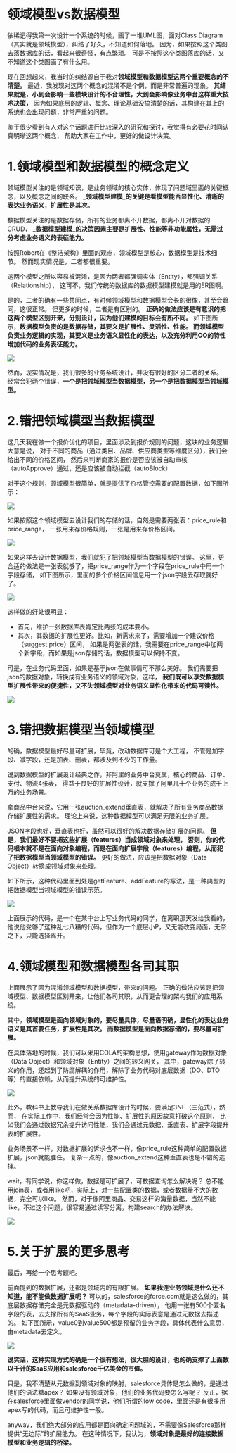 

领域模型vs数据模型
======

依稀记得我第一次设计一个系统的时候，画了一堆UML图，面对Class Diagram（其实就是领域模型），纠结了好久，不知道如何落地。
因为，如果按照这个类图去落数据库的话，看起来很奇怪，有点繁琐。
可是不按照这个类图落库的话，又不知道这个类图画了有什么用。

现在回想起来，我当时的纠结源自于我对**领域模型和数据模型这两个重要概念的不清楚。**
最近，我发现对这两个概念的混淆不是个例，而是非常普遍的现象。
**其结果就是，小到会影响一些模块设计的不合理性，大到会影响像业务中台这样重大技术决策，**
因为如果底层的逻辑、概念、理论基础没搞清楚的话，其构建在其上的系统也会出现问题，非常严重的问题。

鉴于很少看到有人对这个话题进行比较深入的研究和探讨，我觉得有必要花时间认真明晰这两个概念，
帮助大家在工作中，更好的做设计决策。


# 1.领域模型和数据模型的概念定义
领域模型关注的是领域知识，是业务领域的核心实体，体现了问题域里面的关键概念，以及概念之间的联系。
**_领域模型建模_的关键是看模型能否显性化、清晰的表达业务语义，扩展性是其次。**

数据模型关注的是数据存储，所有的业务都离不开数据，都离不开对数据的CRUD，
**_数据模型建模_的决策因素主要是扩展性、性能等非功能属性，无需过分考虑业务语义的表征能力。**

按照Robert在《整洁架构》里面的观点，领域模型是核心，数据模型是技术细节。
然而现实情况是，二者都很重要。

这两个模型之所以容易被混淆，是因为两者都强调实体（Entity），都强调关系（Relationship），
这可不，我们传统的数据库的数据模型建模就是用的ER图啊。

是的，二者的确有一些共同点，有时候领域模型和数据模型会长的很像，甚至会趋同，这很正常。
但更多的时候，二者是有区别的。
**正确的做法应该是有意识的把这两个模型区别开来，分别设计，因为他们建模的目标会有所不同。**
如下图所示，**数据模型负责的是数据存储，其要义是扩展性、灵活性、性能。
而领域模型负责业务逻辑的实现，其要义是业务语义显性化的表达，以及充分利用OO的特性增加代码的业务表征能力。**

![](images/01.1.领域模型和数据模型的概念定义.jpg)

然而，现实情况是，我们很多的业务系统设计，并没有很好的区分二者的关系。
经常会犯两个错误，**一个是把领域模型当数据模型，另一个是把数据模型当领域模型。**


# 2.错把领域模型当数据模型
这几天我在做一个报价优化的项目，里面涉及到报价规则的问题，这块的业务逻辑大意是说，
对于不同的商品（通过类目、品牌、供应商类型等维度区分），我们会给出不同的价格区间，
然后来判断商家的报价是否应该被自动审核（autoApprove）通过，还是应该被自动拦截（autoBlock）

对于这个规则，领域模型很简单，就是提供了价格管控需要的配置数据，如下图所示：

![](images/01.2.价格规则的领域模型.png)

如果按照这个领域模型去设计我们的存储的话，自然是需要两张表：price_rule和price_range，
一张用来存价格规则，一张是用来存价格区间。

![](images/01.3.价格规则和价格区间.png)

如果这样去设计数据模型，我们就犯了把领域模型当数据模型的错误。
这里，更合适的做法是一张表就够了，把price_range作为一个字段在price_rule中用一个字段存储，
如下图所示，里面的多个价格区间信息用一个json字段去存取就好了。

![](images/01.4.数据模型.png)

这样做的好处很明显：
- 首先，维护一张数据库表肯定比两张的成本要小。
- 其次，其数据的扩展性更好。比如，新需求来了，需要增加一个建议价格（suggest price）区间，
  如果是两张表的话，我需要在price_range中加两个新字段，而如果是json存储的话，数据模型可以保持不变。

可是，在业务代码里面，如果是基于json在做事情可不那么美好。
我们需要把json的数据对象，转换成有业务语义的领域对象，这样，
**我们既可以享受数据模型扩展性带来的便捷性，又不失领域模型对业务语义显性化带来的代码可读性。**

![](images/01.5.领域模型和数据模型.png)


# 3.错把数据模型当领域模型
的确，数据模型最好尽量可扩展，毕竟，改动数据库可是个大工程，
不管是加字段、减字段，还是加表、删表，都涉及到不少的工作量。

说到数据模型的扩展设计经典之作，非阿里的业务中台莫属，核心的商品、订单、支付、物流4张表，
得益于良好的扩展性设计，就支撑了阿里几十个业务的成千上万的业务场景。

拿商品中台来说，它用一张auction_extend垂直表，就解决了所有业务商品数据存储扩展性的需求。
理论上来说，这种数据模型可以满足无限的业务扩展。

JSON字段也好，垂直表也好，虽然可以很好的解决数据存储扩展的问题。
**但是，我们最好不要把这些扩展（features）当成领域对象来处理，
否则，你的代码根本就不是在面向对象编程，而是在面向扩展字段（features）编程，从而犯了把数据模型当领域模型的错误。**
更好的做法，应该是把数据对象（Data Object）转换成领域对象来处理。

如下所示，这种代码里面到处是getFeature、addFeature的写法，是一种典型的把数据模型当领域模型的错误示范。

![](images/01.6.错把数据模型当领域模型.png)

上面展示的代码，是一个在某中台上写业务代码的同学，在离职那天发给我看的，
他说他受够了这种乱七八糟的代码，但作为一个底层小P，又无能改变局面，无奈之下，只能选择离开。


# 4.领域模型和数据模型各司其职
上面展示了因为混淆领域模型和数据模型，带来的问题。
正确的做法应该是把领域模型、数据模型区别开来，让他们各司其职，从而更合理的架构我们的应用系统。

其中，**领域模型是面向领域对象的，要尽量具体，尽量语明确，显性化的表达业务语义是其首要任务，扩展性是其次。
而数据模型是面向数据存储的，要尽量可扩展。**

在具体落地的时候，我们可以采用COLA的架构思想，使用gateway作为数据对象（Data Object）和领域对象（Entity）之间的转义网关，
其中，gateway除了转义的作用，还起到了防腐解耦的作用，解除了业务代码对底层数据（DO、DTO等）的直接依赖，从而提升系统的可维护性。

![](images/01.7.领域模型和数据模型各司其职.png)

此外，教科书上教导我们在做关系数据库设计的时候，要满足3NF（三范式），然而，
在实际工作中，我们经常会因为性能、扩展性的原因故意打破这个原则，
比如我们会通过数据冗余提升访问性能，我们会通过元数据、垂直表、扩展字段提升表的扩展性。

业务场景不一样，对数据扩展的诉求也不一样，像price_rule这种简单的配置数据扩展，json就能胜任。
复杂一点的，像auction_extend这种垂直表也是不错的选择。

wait，有同学说，你这样做，数据是可扩展了，可数据查询怎么解决呢？
总不能用join表，或者用like吧，实际上，对一些配置类的数据，或者数据量不大的数据，完全可以like。
然而，对于像阿里商品、交易这样的海量数据，当然不能like，不过这个问题，很容易通过读写分离，构建search的办法解决。

![](images/01.8.关系数据库设计.png)


# 5.关于扩展的更多思考
最后，再给一个思考题吧。

前面提到的数据扩展，还都是领域内的有限扩展。
**如果我连业务领域是什么还不知道，能不能做数据扩展呢？**
可以的，salesforce的force.com就是这么做的，其底层数据存储完全是元数据驱动的（metadata-driven），
他用一张有500个匿名字段的表，去支撑所有的SaaS业务，每个字段的实际表意是通过元数据去描述的。
如下图所示，value0到value500都是预留的业务字段，具体代表什么意思，由metadata去定义。

![](images/01.9.元数据驱动.png)

**说实话，这种实现方式的确是一个很有想法，很大胆的设计，也的确支撑了上面数以千计的SaaS应用和salesforce千亿美金的市值。**

只是，我不清楚从元数据到领域对象的映射，salesforce具体是怎么做的，是通过他们的语法糖apex？
如果没有领域对象，他们的业务代码要怎么写呢？
反正，据在salesforce里面做vendor的同学说，他们所谓的low code，里面还是有很多用apex写的代码，而且可维护性一般。

anyway，我们绝大部分的应用都是面向确定问题域的，不需要像Salesforce那样提供“无边际”的扩展能力。
在这种情况下，我认为，**领域对象是最好的连接数据模型和业务逻辑的桥梁。**

